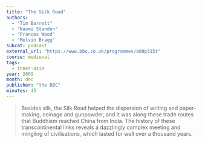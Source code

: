 ```yaml
---
title: "The Silk Road"
authors:
  - "Tim Barrett"
  - "Naomi Standen"
  - "Frances Wood"
  - "Melvin Bragg"
subcat: podcast
external_url: "https://www.bbc.co.uk/programmes/b00p315t"
course: medieval
tags:
  - inner-asia
year: 2009
month: dec
publisher: "the BBC"
minutes: 45
---
```


> Besides silk, the Silk Road helped the dispersion of writing and paper-making, coinage and gunpowder, and it was along these trade routes that Buddhism reached China from India.
The history of these transcontinental links reveals a dazzlingly complex meeting and mingling of civilisations, which lasted for well over a thousand years.


